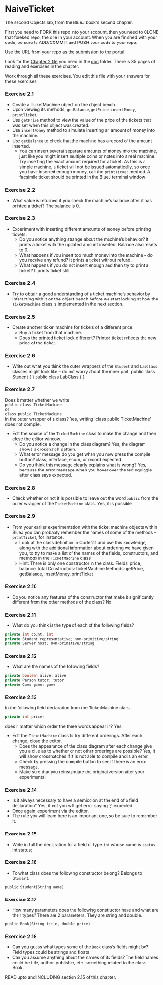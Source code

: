 # NaiveTicket

The second Objects lab, from the BlueJ book's second chapter.

First you need to FORK this repo into your account, then you need to CLONE that foreked repo, the one in your account. 
When you are finished with your code, be sure to ADD/COMMIT and PUSH your code to your repo.

Use the URL from your repo as the submission to the portal. 

Look for the [Chapter 2 file](./doc/BlueJ-objects-first-ch2.pdf) you need in the [doc](./doc) folder.
There is 35 pages of reading and exercises in the chapter.

Work through all these exercises. You edit this file with your answers for these exercises.

### Exercise 2.1
* Create a TicketMachine object on the object bench.
* Upon viewing its methods, `getBalance`, `getPrice`, `insertMoney`, `printTicket`.
* Use `getPrice` method to view the value of the price of the tickets that was set when this object was created.
* Use `insertMoney` method to simulate inserting an amount of money into the machine.
* Use `getBalance` to check that the machine has a record of the amount inserted.
	* You can insert several separate amounts of money into the machine, just like you might insert multiple coins or notes into a real machine. Try inserting the exact amount required for a ticket. As this is a simple machine, a ticket will not be issued automatically, so once you have inserted enough money, call the `printTicket` method. A facsimile ticket should be printed in the BlueJ terminal window.

### Exercise 2.2
* What value is returned if you check the machine’s balance after it has printed a ticket? 
The balance is 0.

### Exercise 2.3
* Experiment with inserting different amounts of money before printing tickets.
	* Do you notice anything strange about the machine’s behavior? 
	It prints a ticket with the updated amount inserted. Balance also resets to 0.
	* What happens if you insert too much money into the machine – do you receive any refund?
	It prints a ticket without refund.
	* What happens if you do not insert enough and then try to print a ticket?
	It prints ticket still.

### Exercise 2.4
* Try to obtain a good understanding of a ticket machine’s behavior by interacting with it on the object bench before we start looking at how the `TicketMachine` class is implemented in the next section.

### Exercise 2.5
* Create another ticket machine for tickets of a different price.
	* Buy a ticket from that machine.
	* Does the printed ticket look different?
	Printed ticket reflects the new price of the ticket.

### Exercise 2.6
* Write out what you think the outer wrappers of the `Student` and `LabClass` classes might look like – do not worry about the inner part.
public class Student
{
}
public class LabClass
{
}

### Exercise 2.7
Does it matter whether we write<br>
`public class TicketMachine`<br>
or<br>
`class public TicketMachine`<br>
in the outer wrapper of a class?
Yes, writing 'class public TicketMachine' does not compile.

* Edit the source of the `TicketMachine` class to make the change and then close the editor window.
	* Do you notice a change in the class diagram?
	Yes, the diagram shows a crosshatch pattern.
	* What error message do you get when you now press the compile button?
	class, interface, enum, or record expected
	* Do you think this message clearly explains what is wrong?
	Yes, because the error message when you hover over the red squiggle after class says <identifier> expected.

### Exercise 2.8
* Check whether or not it is possible to leave out the word `public` from the outer wrapper of the `TicketMachine` class.
Yes, it is possible

### Exercise 2.9
* From your earlier experimentation with the ticket machine objects within BlueJ you can probably remember the names of some of the methods – `printTicket`, for instance.
	* Look at the class definition in Code 2.1 and use this knowledge, along with the additional information about ordering we have given you, to try to make a list of the names of the fields, constructors, and methods in the `TicketMachine` class.
	* Hint: There is only one constructor in the class.
	Fields: price, balance, total
	Constructors: ticketMachine
	Methods: getPrice, getBalance, insertMoney, printTicket

### Exercise 2.10
* Do you notice any features of the constructor that make it significantly different from the other methods of the class?
	No

### Exercise 2.11
* What do you think is the type of each of the following fields?

```java
private int count; int
private Student representative; non-primitive/string
private Server host; non-primitive/string
```

### Exercise 2.12
* What are the names of the following fields?

```java
private boolean alive; alive
private Person tutor; tutor
private Game game; game
```
### Exercise 2.13

In the following field declaration from the TicketMachine class<br>

```java
private int price;
```
does it matter which order the three words appear in?
	Yes
* Edit the `TicketMachine` class to try different orderings. After each change, close the editor.
	* Does the appearance of the class diagram after each change give you a clue as to whether or not other orderings are
possible?
	Yes, it will show crosshatches if it is not able to compile and is an error
	* Check by pressing the compile button to see if there is an error message.
	* Make sure that you reinstantiate the original version after your experiments!

### Exercise 2.14
* Is it always necessary to have a semicolon at the end of a field declaration?
	Yes, if not you will get error saying ';' expected
* Once again, experiment via the editor.
* The rule you will learn here is an important one, so be sure to remember it.


### Exercise 2.15
* Write in full the declaration for a field of type `int` whose name is `status`.
	int status;

### Exercise 2.16
* To what class does the following constructor belong?
	Belongs to Student.
```
public Student(String name)
```

### Exercise 2.17
* How many parameters does the following constructor have and what are their types?
	There are 2 parameters. They are string and double.
```
public Book(String title, double price)
```

### Exercise 2.18
* Can you guess what types some of the `Book` class’s fields might be? 
	Field types could be strings and floats
* Can you assume anything about the names of its fields?
	The field names could be title, author, publisher, etc. something related to the class Book.

READ upto and INCLUDING section 2.15 of this chapter.
